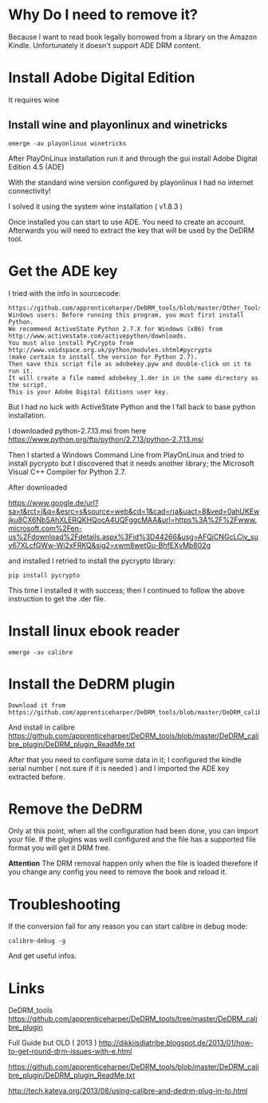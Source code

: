 # Why Do I need to remove it?
Because I want to read book legally borrowed from a library on the Amazon Kindle. Unfortunately it doesn't support ADE DRM content.

# Install Adobe Digital Edition
It requires wine
## Install wine and playonlinux and winetricks

    emerge -av playonlinux winetricks

After PlayOnLinux installation run it and through the gui install Adobe Digital Edition 4.5 (ADE)

With the standard wine version configured by playonlinux I had no internet connectivity!

I solved it using the system wine installation ( v1.8.3 )

Once installed you can start to use ADE. You need to create an account. Afterwards you will need to
extract the key that will be used by the DeDRM tool.

# Get the ADE key
I tried with the info in sourcecode:

    https://github.com/apprenticeharper/DeDRM_tools/blob/master/Other_Tools/DRM_Key_Scripts/Adobe_Digital_Editions/adobekey.pyw
    Windows users: Before running this program, you must first install Python.
    We recommend ActiveState Python 2.7.X for Windows (x86) from
    http://www.activestate.com/activepython/downloads.
    You must also install PyCrypto from
    http://www.voidspace.org.uk/python/modules.shtml#pycrypto
    (make certain to install the version for Python 2.7).
    Then save this script file as adobekey.pyw and double-click on it to run it.
    It will create a file named adobekey_1.der in in the same directory as the script.
    This is your Adobe Digital Editions user key.

But I had no luck with ActiveState Python and the I fall back to base python installation.

I downloaded python-2.7.13.msi from here https://www.python.org/ftp/python/2.7.13/python-2.7.13.msi

Then I started a Windows Command Line from PlayOnLinux and tried to install pycrypto but I discovered
that it needs another library; the Microsoft Visual C++ Compiler for Python 2.7.

After downloaded

https://www.google.de/url?sa=t&rct=j&q=&esrc=s&source=web&cd=1&cad=rja&uact=8&ved=0ahUKEwjku8CX6NbSAhXLERQKHQocA4UQFggcMAA&url=https%3A%2F%2Fwww.microsoft.com%2Fen-us%2Fdownload%2Fdetails.aspx%3Fid%3D44266&usg=AFQjCNGcLCiv_suv67XLcfGWw-Wi2xFRKQ&sig2=xwm8wetGu-BhfEXvMb802g

and installed I retried to install the pycrypto library:

    pip install pycrypto

This time I installed it with success; then I continued to follow the above instruction to get the .der file.

# Install linux ebook reader

    emerge -av calibre

# Install the DeDRM plugin
    Download it from https://github.com/apprenticeharper/DeDRM_tools/blob/master/DeDRM_calibre_plugin/DeDRM_plugin.zip
And install in calibre
 https://github.com/apprenticeharper/DeDRM_tools/blob/master/DeDRM_calibre_plugin/DeDRM_plugin_ReadMe.txt

After that you need to configure some data in it; I configured the kindle serial number ( not sure if it is needed ) and I imported the ADE key extracted before.

# Remove the DeDRM
Only at this point, when all the configuration had been done, you can import your file. If the plugins was well configured and the file has a supported file format you will get it DRM free.

**Attention** The DRM removal happen only when the file is loaded therefore if you change any config you need to remove the book and reload it.

# Troubleshooting
If the conversion fail for any reason you can start calibre in debug mode:

    calibre-debug -g
And get useful infos.

# Links
  DeDRM_tools https://github.com/apprenticeharper/DeDRM_tools/tree/master/DeDRM_calibre_plugin

  Full Guide but OLD ( 2013 ) http://dikkiisdiatribe.blogspot.de/2013/01/how-to-get-round-drm-issues-with-e.html

  https://github.com/apprenticeharper/DeDRM_tools/blob/master/DeDRM_calibre_plugin/DeDRM_plugin_ReadMe.txt

  http://tech.kateva.org/2013/08/using-calibre-and-dedrm-plug-in-to.html
